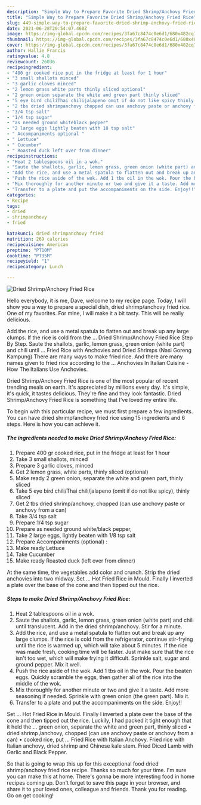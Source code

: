 ```yaml
---
description: "Simple Way to Prepare Favorite Dried Shrimp/Anchovy Fried Rice"
title: "Simple Way to Prepare Favorite Dried Shrimp/Anchovy Fried Rice"
slug: 449-simple-way-to-prepare-favorite-dried-shrimp-anchovy-fried-rice
date: 2021-06-28T20:54:07.460Z
image: https://img-global.cpcdn.com/recipes/3fa67c8474c0e6d1/680x482cq70/dried-shrimpanchovy-fried-rice-recipe-main-photo.jpg
thumbnail: https://img-global.cpcdn.com/recipes/3fa67c8474c0e6d1/680x482cq70/dried-shrimpanchovy-fried-rice-recipe-main-photo.jpg
cover: https://img-global.cpcdn.com/recipes/3fa67c8474c0e6d1/680x482cq70/dried-shrimpanchovy-fried-rice-recipe-main-photo.jpg
author: Hallie Francis
ratingvalue: 4.8
reviewcount: 26036
recipeingredient:
- "400 gr cooked rice put in the fridge at least for 1 hour"
- "3 small shallots minced"
- "3 garlic cloves minced"
- "2 lemon grass white parts thinly sliced optional"
- "2 green onion separate the white and green part thinly sliced"
- "5 eye bird chiliThai chilijalapeno omit if do not like spicy thinly sliced"
- "2 tbs dried shrimpanchovy chopped can use anchovy paste or anchovy from a can"
- "3/4 tsp salt"
- "1/4 tsp sugar"
- "as needed ground whiteblack pepper"
- "2 large eggs lightly beaten with 18 tsp salt"
- " Accompaniments optional "
- " Lettuce"
- " Cucumber"
- " Roasted duck left over from dinner"
recipeinstructions:
- "Heat 2 tablespoons oil in a wok."
- "Saute the shallots, garlic, lemon grass, green onion (white part) and chili until translucent. Add in the dried shrimp/anchovy. Stir for a minute."
- "Add the rice, and use a metal spatula to flatten out and break up any large clumps. If the rice is cold from the refrigerator, continue stir-frying until the rice is warmed up, which will take about 5 minutes. If the rice was made fresh, cooking time will be faster. Just make sure that the rice isn&#39;t too wet, which will make frying it difficult. Sprinkle salt, sugar and ground pepper. Mix it well."
- "Push the rice aside of the wok. Add 1 tbs oil in the wok. Pour the beaten eggs. Quickly scramble the eggs, then gather all of the rice into the middle of the wok."
- "Mix thoroughly for another minute or two and give it a taste. Add more seasoning if needed. Sprinkle with green onion (the green part). Mix it."
- "Transfer to a plate and put the accompaniments on the side. Enjoy!!"
categories:
- Recipe
tags:
- dried
- shrimpanchovy
- fried

katakunci: dried shrimpanchovy fried 
nutrition: 269 calories
recipecuisine: American
preptime: "PT10M"
cooktime: "PT35M"
recipeyield: "1"
recipecategory: Lunch

---
```



![Dried Shrimp/Anchovy Fried Rice](https://img-global.cpcdn.com/recipes/3fa67c8474c0e6d1/680x482cq70/dried-shrimpanchovy-fried-rice-recipe-main-photo.jpg)

Hello everybody, it is me, Dave, welcome to my recipe page. Today, I will show you a way to prepare a special dish, dried shrimp/anchovy fried rice. One of my favorites. For mine, I will make it a bit tasty. This will be really delicious.

Add the rice, and use a metal spatula to flatten out and break up any large clumps. If the rice is cold from the … Dried Shrimp/Anchovy Fried Rice Step By Step. Saute the shallots, garlic, lemon grass, green onion (white part) and chili until … Fried Rice with Anchovies and Dried Shrimps (Nasi Goreng Kampung) There are many ways to make fried rice. And there are many names given to fried rice according to the … Anchovies In Italian Cuisine - How The Italians Use Anchovies.

Dried Shrimp/Anchovy Fried Rice is one of the most popular of recent trending meals on earth. It's appreciated by millions every day. It's simple, it's quick, it tastes delicious. They're fine and they look fantastic. Dried Shrimp/Anchovy Fried Rice is something that I've loved my entire life.


To begin with this particular recipe, we must first prepare a few ingredients. You can have dried shrimp/anchovy fried rice using 15 ingredients and 6 steps. Here is how you can achieve it.

<!--inarticleads1-->

##### The ingredients needed to make Dried Shrimp/Anchovy Fried Rice:

1. Prepare 400 gr cooked rice, put in the fridge at least for 1 hour
1. Take 3 small shallots, minced
1. Prepare 3 garlic cloves, minced
1. Get 2 lemon grass, white parts, thinly sliced (optional)
1. Make ready 2 green onion, separate the white and green part, thinly sliced
1. Take 5 eye bird chili/Thai chili/jalapeno (omit if do not like spicy), thinly sliced
1. Get 2 tbs dried shrimp/anchovy, chopped (can use anchovy paste or anchovy from a can)
1. Take 3/4 tsp salt
1. Prepare 1/4 tsp sugar
1. Prepare as needed ground white/black pepper,
1. Take 2 large eggs, lightly beaten with 1/8 tsp salt
1. Prepare  Accompaniments (optional) :
1. Make ready  Lettuce
1. Take  Cucumber
1. Make ready  Roasted duck (left over from dinner)


At the same time, the vegetables add color and crunch. Strip the dried anchovies into two midway. Set … Hot Fried Rice in Mould. Finally I inverted a plate over the base of the cone and then tipped out the rice. 

<!--inarticleads2-->

##### Steps to make Dried Shrimp/Anchovy Fried Rice:

1. Heat 2 tablespoons oil in a wok.
1. Saute the shallots, garlic, lemon grass, green onion (white part) and chili until translucent. Add in the dried shrimp/anchovy. Stir for a minute.
1. Add the rice, and use a metal spatula to flatten out and break up any large clumps. If the rice is cold from the refrigerator, continue stir-frying until the rice is warmed up, which will take about 5 minutes. If the rice was made fresh, cooking time will be faster. Just make sure that the rice isn&#39;t too wet, which will make frying it difficult. Sprinkle salt, sugar and ground pepper. Mix it well.
1. Push the rice aside of the wok. Add 1 tbs oil in the wok. Pour the beaten eggs. Quickly scramble the eggs, then gather all of the rice into the middle of the wok.
1. Mix thoroughly for another minute or two and give it a taste. Add more seasoning if needed. Sprinkle with green onion (the green part). Mix it.
1. Transfer to a plate and put the accompaniments on the side. Enjoy!!


Set … Hot Fried Rice in Mould. Finally I inverted a plate over the base of the cone and then tipped out the rice. Luckily, I had packed it tight enough that it held the … green onion, separate the white and green part, thinly sliced • dried shrimp /anchovy, chopped (can use anchovy paste or anchovy from a can) • cooked rice, put … Fried Rice with Italian Anchovy. Fried rice with Italian anchovy, dried shrimp and Chinese kale stem. Fried Diced Lamb with Garlic and Black Pepper. 

So that is going to wrap this up for this exceptional food dried shrimp/anchovy fried rice recipe. Thanks so much for your time. I'm sure you can make this at home. There's gonna be more interesting food in home recipes coming up. Don't forget to save this page in your browser, and share it to your loved ones, colleague and friends. Thank you for reading. Go on get cooking!
